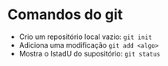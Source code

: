 # Comandos do git

- Crio um repositório local vazio: `git init`
- Adiciona uma modificação `git add <algo>`
- Mostra o IstadU do supositório: `git status`
